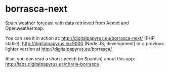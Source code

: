 borrasca-next
=============

Spain weather forecast with data retrieved from Aemet and Openweathermap.

You can see it in action at: http://digitalpapyrus.eu/borrasca-next/ (PHP, stable), http://digitalpapyrus.eu:9000 (Node JS, development) or a previous lighter version at http://digitalpapyrus.eu/borrasca/

Also, you can read a short speech (in Spanish) about this app: http://labs.digitalpapyrus.es/charla-borrasca
